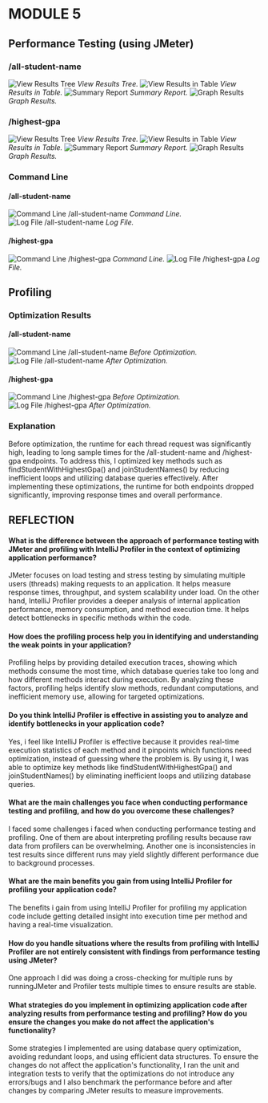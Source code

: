 # MODULE 5 
## Performance Testing (using JMeter)
### /all-student-name 
![View Results Tree](screenshots/asn1.png)
*View Results Tree.*
![View Results in Table](screenshots/asn2.png)
*View Results in Table.*
![Summary Report](screenshots/asn3.png)
*Summary Report.*
![Graph Results](screenshots/asn4.png)
*Graph Results.*

### /highest-gpa
![View Results Tree](screenshots/gpa1.png)
*View Results Tree.*
![View Results in Table](screenshots/gpa2.png)
*View Results in Table.*
![Summary Report](screenshots/gpa3.png)
*Summary Report.*
![Graph Results](screenshots/gpa4.png)
*Graph Results.*

### Command Line
#### /all-student-name
![Command Line /all-student-name](screenshots/asncl.png)
*Command Line.*
![Log File /all-student-name](screenshots/asnlog.png)
*Log File.*

#### /highest-gpa
![Command Line /highest-gpa](screenshots/gpacl.png)
*Command Line.*
![Log File /highest-gpa](screenshots/gpalog.png)
*Log File.*

## Profiling
### Optimization Results
#### /all-student-name 
![Command Line /all-student-name](screenshots/asn2.png)
*Before Optimization.*
![Log File /all-student-name](screenshots/asnafter.png)
*After Optimization.*

#### /highest-gpa
![Command Line /highest-gpa](screenshots/gpa2.png)
*Before Optimization.*
![Log File /highest-gpa](screenshots/gpaafter.png)
*After Optimization.*

### Explanation
Before optimization, the runtime for each thread request was significantly high, leading to long sample times for the /all-student-name and /highest-gpa endpoints.
To address this, I optimized key methods such as findStudentWithHighestGpa() and joinStudentNames() by reducing inefficient loops and utilizing database queries effectively.
After implementing these optimizations, the runtime for both endpoints dropped significantly, improving response times and overall performance.


## REFLECTION
#### What is the difference between the approach of performance testing with JMeter and profiling with IntelliJ Profiler in the context of optimizing application performance?
JMeter focuses on load testing and stress testing by simulating multiple users (threads) making requests to an application. It helps measure response times, throughput, and system scalability under load. On the other hand, IntelliJ Profiler provides a deeper analysis of internal application performance, memory consumption, and method execution time. It helps detect bottlenecks in specific methods within the code.
#### How does the profiling process help you in identifying and understanding the weak points in your application?
Profiling helps by providing detailed execution traces, showing which methods consume the most time, which database queries take too long and how different methods interact during execution. By analyzing these factors, profiling helps identify slow methods, redundant computations, and inefficient memory use, allowing for targeted optimizations.
#### Do you think IntelliJ Profiler is effective in assisting you to analyze and identify bottlenecks in your application code?
Yes, i feel like IntelliJ Profiler is effective because it provides real-time execution statistics of each method and it pinpoints which functions need optimization, instead of guessing where the problem is. By using it, I was able to optimize key methods like findStudentWithHighestGpa() and joinStudentNames() by eliminating inefficient loops and utilizing database queries. 
#### What are the main challenges you face when conducting performance testing and profiling, and how do you overcome these challenges?
I faced some challenges i faced when conducting performance testing and profiling. One of them are about interpreting profiling results because raw data from profilers can be overwhelming. Another one is inconsistencies in test results since different runs may yield slightly different performance due to background processes. 
#### What are the main benefits you gain from using IntelliJ Profiler for profiling your application code?
The benefits i gain from using IntelliJ Profiler for profiling my application code include getting detailed insight into execution time per method and having a real-time visualization.
#### How do you handle situations where the results from profiling with IntelliJ Profiler are not entirely consistent with findings from performance testing using JMeter?
One approach I did was doing a cross-checking for multiple runs by runningJMeter and Profiler tests multiple times to ensure results are stable. 
#### What strategies do you implement in optimizing application code after analyzing results from performance testing and profiling? How do you ensure the changes you make do not affect the application's functionality?
Some strategies I implemented are using database query optimization, avoiding redundant loops, and using efficient data structures. To ensure the changes do not affect the application's functionality, I ran the unit and integration tests to verify that the optimizations do not introduce any errors/bugs and I also benchmark the performance before and after changes by comparing JMeter results to measure improvements.

